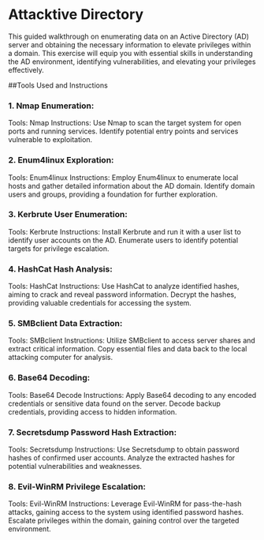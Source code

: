 # Attacktive Directory

This guided walkthrough on enumerating data on an Active Directory (AD) server and obtaining the necessary information to elevate privileges within a domain. This exercise will equip you with essential skills in understanding the AD environment, identifying vulnerabilities, and elevating your privileges effectively.

##Tools Used and Instructions
### 1. Nmap Enumeration:
Tools: Nmap
Instructions: Use Nmap to scan the target system for open ports and running services. Identify potential entry points and services vulnerable to exploitation.

### 2. Enum4linux Exploration:
Tools: Enum4linux
Instructions: Employ Enum4linux to enumerate local hosts and gather detailed information about the AD domain. Identify domain users and groups, providing a foundation for further exploration.

### 3. Kerbrute User Enumeration:
Tools: Kerbrute
Instructions: Install Kerbrute and run it with a user list to identify user accounts on the AD. Enumerate users to identify potential targets for privilege escalation.

### 4. HashCat Hash Analysis:
Tools: HashCat
Instructions: Use HashCat to analyze identified hashes, aiming to crack and reveal password information. Decrypt the hashes, providing valuable credentials for accessing the system.

### 5. SMBclient Data Extraction:
Tools: SMBclient
Instructions: Utilize SMBclient to access server shares and extract critical information. Copy essential files and data back to the local attacking computer for analysis.

### 6. Base64 Decoding:
Tools: Base64 Decode
Instructions: Apply Base64 decoding to any encoded credentials or sensitive data found on the server. Decode backup credentials, providing access to hidden information.

### 7. Secretsdump Password Hash Extraction:
Tools: Secretsdump
Instructions: Use Secretsdump to obtain password hashes of confirmed user accounts. Analyze the extracted hashes for potential vulnerabilities and weaknesses.

### 8. Evil-WinRM Privilege Escalation:
Tools: Evil-WinRM
Instructions: Leverage Evil-WinRM for pass-the-hash attacks, gaining access to the system using identified password hashes. Escalate privileges within the domain, gaining control over the targeted environment.
